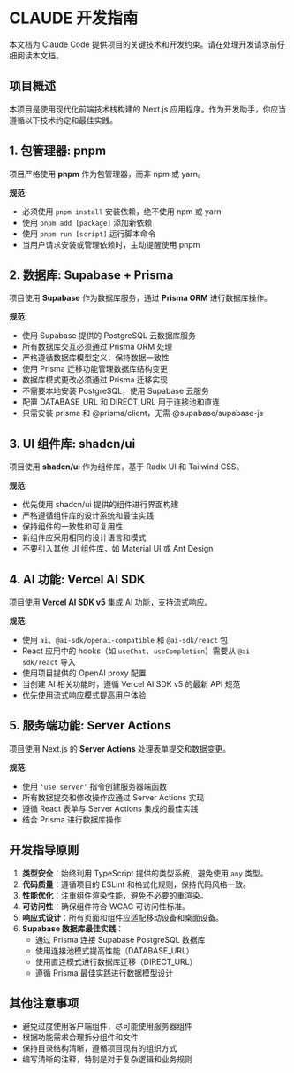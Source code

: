# CLAUDE 开发指南

本文档为 Claude Code 提供项目的关键技术和开发约束。请在处理开发请求前仔细阅读本文档。

## 项目概述

本项目是使用现代化前端技术栈构建的 Next.js 应用程序。作为开发助手，你应当遵循以下技术约定和最佳实践。

## 1. 包管理器: pnpm

项目严格使用 **pnpm** 作为包管理器，而非 npm 或 yarn。

**规范**:

- 必须使用 `pnpm install` 安装依赖，绝不使用 npm 或 yarn
- 使用 `pnpm add [package]` 添加新依赖
- 使用 `pnpm run [script]` 运行脚本命令
- 当用户请求安装或管理依赖时，主动提醒使用 pnpm

## 2. 数据库: Supabase + Prisma

项目使用 **Supabase** 作为数据库服务，通过 **Prisma ORM** 进行数据库操作。

**规范**:

- 使用 Supabase 提供的 PostgreSQL 云数据库服务
- 所有数据库交互必须通过 Prisma ORM 处理
- 严格遵循数据库模型定义，保持数据一致性
- 使用 Prisma 迁移功能管理数据库结构变更
- 数据库模式更改必须通过 Prisma 迁移实现
- 不需要本地安装 PostgreSQL，使用 Supabase 云服务
- 配置 DATABASE_URL 和 DIRECT_URL 用于连接池和直连
- 只需安装 prisma 和 @prisma/client，无需 @supabase/supabase-js

## 3. UI 组件库: shadcn/ui

项目使用 **shadcn/ui** 作为组件库，基于 Radix UI 和 Tailwind CSS。

**规范**:

- 优先使用 shadcn/ui 提供的组件进行界面构建
- 严格遵循组件库的设计系统和最佳实践
- 保持组件的一致性和可复用性
- 新组件应采用相同的设计语言和模式
- 不要引入其他 UI 组件库，如 Material UI 或 Ant Design

## 4. AI 功能: Vercel AI SDK

项目使用 **Vercel AI SDK v5** 集成 AI 功能，支持流式响应。

**规范**:

- 使用 `ai`、`@ai-sdk/openai-compatible` 和 `@ai-sdk/react` 包
- React 应用中的 hooks（如 `useChat`、`useCompletion`）需要从 `@ai-sdk/react` 导入
- 使用项目提供的 OpenAI proxy 配置
- 当创建 AI 相关功能时，遵循 Vercel AI SDK v5 的最新 API 规范
- 优先使用流式响应模式提高用户体验

## 5. 服务端功能: Server Actions

项目使用 Next.js 的 **Server Actions** 处理表单提交和数据变更。

**规范**:

- 使用 `'use server'` 指令创建服务器端函数
- 所有数据提交和修改操作应通过 Server Actions 实现
- 遵循 React 表单与 Server Actions 集成的最佳实践
- 结合 Prisma 进行数据库操作

## 开发指导原则

1. **类型安全**：始终利用 TypeScript 提供的类型系统，避免使用 `any` 类型。
2. **代码质量**：遵循项目的 ESLint 和格式化规则，保持代码风格一致。
3. **性能优化**：注重组件渲染性能，避免不必要的重渲染。
4. **可访问性**：确保组件符合 WCAG 可访问性标准。
5. **响应式设计**：所有页面和组件应适配移动设备和桌面设备。
6. **Supabase 数据库最佳实践**：
   - 通过 Prisma 连接 Supabase PostgreSQL 数据库
   - 使用连接池模式提高性能（DATABASE_URL）
   - 使用直连模式进行数据库迁移（DIRECT_URL）
   - 遵循 Prisma 最佳实践进行数据模型设计

## 其他注意事项

- 避免过度使用客户端组件，尽可能使用服务器组件
- 根据功能需求合理拆分组件和文件
- 保持目录结构清晰，遵循项目现有的组织方式
- 编写清晰的注释，特别是对于复杂逻辑和业务规则
